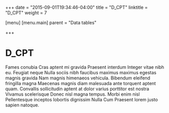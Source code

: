 +++
date = "2015-09-01T19:34:46-04:00"
title = "D_CPT"
linktitle = "D_CPT"
weight = 7

[menu]
  [menu.main]
    parent = "Data tables"

+++

# D_CPT

Fames conubia Cras aptent mi gravida Praesent interdum Integer vitae nibh eu. Feugiat neque Nulla sociis nibh faucibus maximus maximus egestas magnis gravida Nam magnis himenaeos vehicula. Bibendum eleifend fringilla magna Maecenas magnis diam malesuada ante torquent aptent quam. Convallis sollicitudin aptent at dolor varius porttitor est nostra Vivamus scelerisque Donec nisl magna tempus. Morbi enim nisl Pellentesque inceptos lobortis dignissim Nulla Cum Praesent lorem justo sapien natoque.